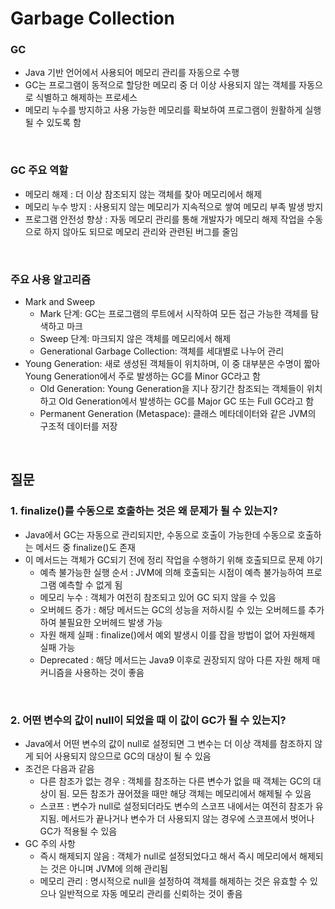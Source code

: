 # Garbage Collection

### GC
- Java 기반 언어에서 사용되어 메모리 관리를 자동으로 수행
- GC는 프로그램이 동적으로 할당한 메모리 중 더 이상 사용되지 않는 객체를 자동으로 식별하고 해제하는 프로세스
- 메모리 누수를 방지하고 사용 가능한 메모리를 확보하여 프로그램이 원활하게 실행될 수 있도록 함

<br>

### GC 주요 역할
- 메모리 해제 : 더 이상 참조되지 않는 객체를 찾아 메모리에서 해제
- 메모리 누수 방지 : 사용되지 않는 메모리가 지속적으로 쌓여 메모리 부족 발생 방지
- 프로그램 안전성 향상 : 자동 메모리 관리를 통해 개발자가 메모리 해제 작업을 수동으로 하지 않아도 되므로 메모리 관리와 관련된 버그를 줄임

<br>

### 주요 사용 알고리즘
- Mark and Sweep
    - Mark 단계: GC는 프로그램의 루트에서 시작하여 모든 접근 가능한 객체를 탐색하고 마크
    - Sweep 단계: 마크되지 않은 객체를 메모리에서 해제
    - Generational Garbage Collection: 객체를 세대별로 나누어 관리
- Young Generation: 새로 생성된 객체들이 위치하며, 이 중 대부분은 수명이 짧아 Young Generation에서 주로 발생하는 GC를 Minor GC라고 함
    - Old Generation: Young Generation을 지나 장기간 참조되는 객체들이 위치하고 Old Generation에서 발생하는 GC를 Major GC 또는 Full GC라고 함
    - Permanent Generation (Metaspace): 클래스 메타데이터와 같은 JVM의 구조적 데이터를 저장

<br>

## 질문

### 1. finalize()를 수동으로 호출하는 것은 왜 문제가 될 수 있는지?
- Java에서 GC는 자동으로 관리되지만, 수동으로 호출이 가능한데 수동으로 호출하는 메서드 중 finalize()도 존재
-  이 메서드는 객체가 GC되기 전에 정리 작업을 수행하기 위해 호출되므로 문제 야기
    - 예측 불가능한 실행 순서 : JVM에 의해 호출되는 시점이 예측 불가능하여 프로그램 예측할 수 없게 됨
    - 메모리 누수 : 객체가 여전히 참조되고 있어 GC 되지 않을 수 있음
    - 오버헤드 증가 : 해당 메서드는 GC의 성능을 저하시킬 수 있는 오버헤드를 추가하여 불필요한 오버헤드 발생 가능
    - 자원 해제 실패 : finalize()에서 예외 발생시 이를 잡을 방법이 없어 자원해제 실패 가능
    - Deprecated  : 해당 메서드는 Java9 이후로 권장되지 않아 다른 자원 해제 매커니즘을 사용하는 것이 좋음

<br>

### 2. 어떤 변수의 값이 null이 되었을 때 이 값이 GC가 될 수 있는지?
- Java에서 어떤 변수의 값이 null로 설정되면 그 변수는 더 이상 객체를 참조하지 않게 되어 사용되지 않으므로 GC의 대상이 될 수 있음
- 조건은 다음과 같음
    - 다른 참조가 없는 경우 : 객체를 참조하는 다른 변수가 없을 때 객체는 GC의 대상이 됨. 모든 참조가 끊어졌을 때만 해당 객체는 메모리에서 해제될 수 있음
    - 스코프 : 변수가 null로 설정되더라도 변수의 스코프 내에서는 여전히 참조가 유지됨. 메서드가 끝나거나 변수가 더 사용되지 않는 경우에 스코프에서 벗어나 GC가 적용될 수 있음
- GC 주의 사항
    - 즉시 해제되지 않음 : 객체가 null로 설정되었다고 해서 즉시 메모리에서 해제되는 것은 아니며 JVM에 의해 관리됨
    - 메모리 관리 : 명시적으로 null을 설정하여 객체를 해제하는 것은 유효할 수 있으나 일반적으로 자동 메모리 관리를 신뢰하는 것이 좋음